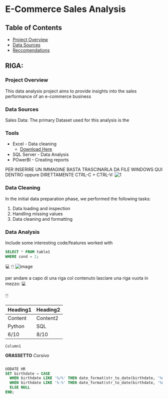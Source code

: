 # E-Commerce Sales Analysis

## Table of Contents
- [Project Overview](#project-overview)
- [Data Sources](#data-sources)
- [Reccomendations](#recommendations)

RIGA:
---

### Project Overview
This data analysis project aims to provide insights into the sales performance of an e-commerce business

### Data Sources
Sales Data: The primary Dataset used for this analysis is the 

### Tools
- Excel - Data cleaning
  - [Download Here](https://www.youtube.com/watch?v=0N9xekdKCwk) 
- SQL Server - Data Analysis
- POwerBI - Creating reports

PER INSERIRE UN IMMAGINE BASTA TRASCINARLA DA FILE WINDOWS QUI DENTRO oppure DIRETTAMENTE CTRL-C + CTRL-V:
![1](https://github.com/user-attachments/assets/00cdb764-b082-4978-a19c-a044b8e9fb11)


### Data Cleaning
In the initial data preparation phase, we performed the following tasks:
1. Data loading and inspection
2. Handling missing values
3. Data cleaning and formatting

### Data Analysis
Include some interesting code/features worked with

```sql
SELECT * FROM table1
WHERE cond = 2;
```

💻
🖱️
![image](https://github.com/user-attachments/assets/a383db4a-084b-49d4-b39e-06e2a384066e)

per andare a capo di una riga col contenuto lasciare una riga vuota in mezzo:
💻

🖱️



|Heading1|Heading2|
|--------|--------|
|Content|Content2|
|Python|SQL|
|6/10|8/10|

`Column1`

**GRASSETTO**
*Corsivo*


```sql
```

```sql
UODATE HR
SET birthdate = CASE
  WHEN birthdate LIKE '%/%' THEN date_format(str_to_date(birthdate, '%m/%d/%Y'), '%Y-%m-%d')
  WHEN birthdate LIKE '%-%' THEN date_format(str_to_date(birthdate, '%m-%d-%Y'), '%Y-%m-%d')
  ELSE NULL
END;
```

```sql

```
